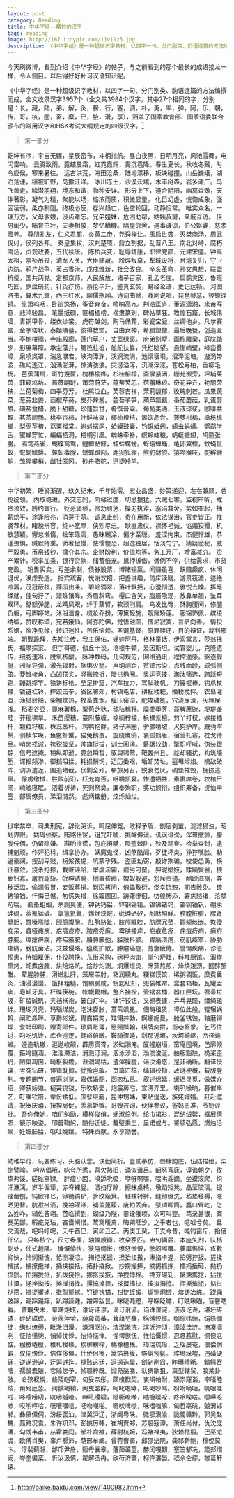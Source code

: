 ```yaml
---
layout: post
category: Reading
title: 中华字经——精妙的汉字
tags: reading
image: http://i67.tinypic.com/11vi9z5.jpg
description: 《中华字经》是一种超级识字教材，以四字一句、分门别类、韵语连篇的方法编撰而成。全文收录汉字3957个（全文共3984个汉字，其中27个相同的字，分别是：长，藏，陆，弟，解，灸，膀，行，塞，调，朴，勇，率，弹，阿，乐，朝，传，哥，核，圈，畜，糜，已，腋，漫，享），涵盖了国家教育部、国家语委联合颁布的常用汉字和HSK考试大纲规定的四级汉字。
---
```


今天刷微博，看到介绍《中华字经》的帖子，与之前看到的那个最长的成语接龙一样，令人侧目。以后得好好补习汉语知识呢。

《中华字经》是一种超级识字教材，以四字一句、分门别类、韵语连篇的方法编撰而成。全文收录汉字3957个（全文共3984个汉字，其中27个相同的字，分别是：长，藏，陆，弟，解，灸，膀，行，塞，调，朴，勇，率，弹，阿，乐，朝，传，哥，核，圈，畜，糜，已，腋，漫，享），涵盖了国家教育部、国家语委联合颁布的常用汉字和HSK考试大纲规定的四级汉字。[^1]

> 第一部分

乾坤有序，宇宙无疆，星辰密布，斗柄指航。昼白夜黑，日明月亮，风驰雪舞，电闪雷响。
云腾致雨，露结晨霜，虹霓霞辉，雾沉雹降。春生夏长，秋收冬藏，时令应候，寒来暑往。
远古洪荒，海田沧桑，陆地漂移，板块碰撞。山岳巍峨，湖泊荡漾，植被旷野，岛撒汪洋。
冰川冻土，沙漠沃壤，木丰树森，岩多滩广。鸟飞兽走，鳞潜羽翔，境态和谐，物种安详。
形分上下，道合阴阳，幽冥杳渺，天体著彰。凝气为精，聚能以场，缩浓而质，积微显量。
化巨幻虚，恍惚成象，强固凌弱，柔亦制刚。终极必反，存兴趋亡，色空轮回，动静恒常。
唯实众名，一理万方，父母爹娘，没齿难忘。兄弟姐妹，危困助帮，姑姨叔舅，亲戚互访。
侄男闺少，哺育茁壮，夫妻相敬，梦忆糟糠。隔屋邻舍，遇事谦谅，伯公妪婆，慈孝赡养。
尊朋礼友，仁义君郎，炎黄二帝，尧舜禅让。禹启世袭，灭桀商汤，周武伐纣，侯列各邦。
秦皇集权，汉刘楚项，鼎立割据，乱晋八王。南北对峙，腐朽隋炀，贞观政要，五代续唐。
陈桥兵变，耻辱靖康，耶律完颜，元建宋僵。钟离太祖，崇祯吊丧，清军入关，大臣驻藏。
粉碎叛卓，犁域设将，台湾复归，守卫边防。鸦片战争，英占香港，戊戌维新，社会改良。
辛亥革命，孙文思想，联盟抗倭，国共两党。定都京师，人民解放，诸子百家，孔孟老庄。
扁鹊灵医，鲁班巧匠，罗盘硝药，针灸疗伤。蔡伦毕升，鉴真玄奘，易经论语，史记达畅。
河图洛书，算术九章，西三红水，聊儒瓶厢。诗词曲赋，戏剧说唱，琵琶琴瑟，锣镲铿锵。
笙箫呜咽，卧笛悠扬，筝音奔奋，唢呐高亢。荆浩匡庐，董源潇湘，米芾写意，悲鸿骏昂。
笔墨纸砚，匾楣楹榜，楷隶篆刻，碑帖草狂。敦煌石窟，长城伟墙，青铜甲骨，缕衣纱裳。
虎符越剑，陶马俑葬，彩瓷宝瓮，丝绸他乡。凡尔赛宫，金字塔状，泰姬陵墓，彼得教堂。
自由女神，希腊塑像，最后晚餐，创造亚当。亭榭楼阁，寺庙殿廊，蓬门荜户，丈室绿窗。
府弟别墅，画栋雕梁，庭院踏步，影屏幕障。承尘藻井，篱笆柱桩，舷舵扶靠，凭栏眺望。
悬崖峭壁，峰峦叠嶂，泉喷岚罩，湍急瀑宕。峡沟潭渊，溪涧流淌，池渠堰坝，沼泽泥塘。
漩涡带波，礁屿连江，汹涌澎湃，惊涛骇浪。灾涝溢泻，汛潮浮涨，苍松寿柏，垂柳毛杨。
芭蕉蒲扇，斑竹篾筐，槐椿榆桦，杉桂榕樟，斋扉紧闭，栅苑濒旁，坪埔莱茵，菲窥坞坊。
蔷薇翩跹，莆菏蔚茫，蕴蒂荚芯，蓓蕾琳琅。奇花异卉，艳丽荣秧，兰荷菊梅，四季芬芳。
杜鹃泣血，芙蓉吉祥，茉莉馥郁，玫瑰刺芒。瓜果蔬菜，葱蒜韭姜，茴椒芹葵，皮芥辣酱。
芸苔芋笋，葫芦瓢瓤，番茄蘑菇，乳蛋醇酿。碘盐食醋，脆卜甜糖，珍馐旨甘，肴馔膏粱。
葡萄美酒，玉液琼浆，咖啡益智，茗茶顺肠。桃李杏柿，汁鲜味爽，椰柚橙桔，渴饮品尝。
菠萝柑橘，橄榄槟榔，梨枣苹楂，荔栗榴棠。蝌蚪摆尾，蛤蟆鼓囊，钓饵蚯蚓，蠕虫蚂蟥。
鹦鹉学舌，蜜蜂穿忙，蝙蝠栖洞，梧桐引凰。蜘蛛牵补，螟蛉蛀粮，蜻蜓振翅，鸠鹏张膀。
鸥莺燕雀，蝴蝶鸳鸯，鲤鲫鲇鲸，蛙蚌螺螃。蚜蛾蝉蛹，龟卵翼蝗，蚊蝇鼠蚁，蛇蝎鳝蟒。
蜈蚣毒腺，蟋蟀蹬闯，鹿狈狐狸，熊豹豺狼。猿啼猴吱，鸵孵獭躺，雏猩攀梢，雌牡匿冈。
砂舟骆驼，迅捷羚羊。

> 第二部分

中华初繁，睡狮渐醒，玖久纪末，千年始零。宏业昌盛，妙策递迎，左右兼顾，总揽统领。
内取稳进，外交志同，阶梯过度，切忌狠猛。六贼七害，监视审听，戒贪须效，践约宜行。
贬恶褒绩，赏劝罚惩，操刃执斧，塞涓救荧。势如突起，抽薪熄平，途逢险兆，消芽于萌。
调息止纷，贵在用衡，依法谋治，官吏皆正。推贤荐材，睹貌辨容，纯朴宽厚，侠烈尽忠。
耿直肃仪，襟怀袒诚，谄媚狡猾，机敏慧颖。懈怠懒惰，拙笨碌庸，愚昧糊涂，偏才至聪。
羞涩拘束，杰健悍雄，恭谨畏惧，缄默持重。骄奢傲慢，怯懦惶恐，超逸独居，恬淡匀宁。
猜疑诡秘，威严毅勇，币帛钱钞，攘夺其宗。企财盼利，价值均等，务工开厂，增富减穷。
资产累计，税率加乘，银行贷款，储蓄倍宠。抵押拆借，循例不停，供给需求，市货充盈。
销售买卖，亏差余剩，债券股票，博赌输赢。闻赚虽喜，跌赔癫疯，休闲退优，涣虑受逍。
拒宾疏客，忧谢欢招，把盏讲趣，倚床读晓。游景筏渡，迹绝喧嚣，茂冠蔽枝，莽园出条。
碧岭滴翠，落叶飘摇，心澄彻透，雅悦去燥。挥毫绎就，佳句抒了，漆珠镶眸，秀眉斜弯。
樱口含笑，脂靥隐现，敖鼻单翘，坠耳双环。舒额弹腮，龙睛凤眼，纤手藕臂，软颈削肩。
乌发比臀，酥胸腰间，修腿负躯，弓脚婷站。沐浴洁身，梳妆乔扮，薄黛轻施，靓耀矫莲。
服锦饰佩，缤绫绣缎，赞叹称颂，宛若娥仙。阿弥陀佛，觉悟融圆，僧尼寂寞，菩萨向善。
情投系姻，欲净见缘，转识迷性，苦乐恼烦。圣诞基督，原罪赎还，目的辩证，裁判邪端。
朝觐跪拜，先知注传，我主保佑，好娃阿丹。格林童话，伊索寓言，莎翁托氏，福摩探案。
但丁哥德，伽丘十谈，培根牛顿，爱因斯坦。试管婴儿，克隆遗传，细胞速冷，脱氧核酸。
脉冲数码，几何规范，网络通讯，程控遥感。驱逐舰艇，洲际导弹，激光辐射，捆绑火箭。
声纳测距，贫铀污染，点线面段，球弧侧弦。菱锥棱角，凸凹顶尖，竖撇捺折，陡拱椭圈。
奥运竞技，淘汰筛选，跨跃短跑，蹦跳撑竿。铁饼标枪，垒足排篮，汽车拉力，驾舢驶帆。
刀锤棍棒，钩爪杖鞭，锁链杠铃，摔跤击拳。省区署郊，村镇屯店，耕耘耧耙，播耪搅拌。
农垦灌溉，渔猎驳船，柴棚炊热，牧畜粪烟。膜压窖湿，肥攻磷氮，穴浇尿深，灰埋屎浅。
稻麦谷豆，蓖麻薯棉，粟苞芝麸，秫秸稼秆。糜黍荸荠，蓑稗蔗豌，埂堤垄畦，荞秕稞旱。
禾苗缨穗，蔓附藤缠，棕榈柠檬，枫棵紫檀。剪丫打杈，嫁接插扦，颗粒籽核，株蕊茎杆。
鸡鸭抱群，猪仔满圈，驴骡啃坡，犬狗护岸。厩驹罕鬃，驯犊乍唤，鱼鳖虾蟹，猫兔鹅蚕。
旋绕鹰鸽，哀孤鹤雁，宿营扎寨，枕戈待旦。哨岗戎诫，挎锐披坚，帅旗挺拔，训士阅演。
磐踞较劲，擎帜呼喊，伪装跟踪，信号遮掩。稍纵即逝，竟忽瞬暂，驭舆骋骛，靶轰州县。
趁却骚扰，构筑壕堑，谍报频渗，御挡阻拦。耗损酬饲，迈历委艰，垢卸焚址，盔甩烬焰。
擒敌破阵，调派遣返，围追堵截，伏剿全歼。崭旅另召，蜕衰勿厌，碉堡摧毁，拥挤逃窜。
俘虏缴械，胜败前沿，枉允肯否，咀嚼凯宴。惨遭牺牲，素裹席卷，坟棺尸闹，魂魄寝眠。
活着祈祷，死则祭奠，廉奉殉职，奖功颁衔。组织筹备，抚恤申签，部属僚员，涕泪潸然。
彪炳铭册，炫烁灿烂。

> 第三部分

狱牢禁卒，司典刑宪，辞讼哭诉，鸣屈伸冤。敞释矛盾，剖层剥茧，淀滤猖浊，昭划界限。
妨碍侦察，贿赂仕宦，诅咒吓唬，挑衅侮谩。讥讽诽谤，浑噩撤验，朦胧伎俩，仍留隙嫌。
斟酌掺谎，包庇捂瞒，陨堕棘阱，殃及祠眷。检举查封，逮捕魁顽，作奸犯科，缉拿协办。
妖魔鬼怪，凶煞酷阎，歹徒坏类，狰狞嘴脸。勒逼豪阔，搜刮卑贱，拐架孩提，坑蒙孕残。
盗匪劫窃，敲诈欺骗，唆使怂勇，横征暴敛。烧杀抢掠，栽赃诬陷，宰虐淫霸，痞劣刁蛮。
狎昵娼妓，蹂躏鬓鬟，猥亵妇寡，屠戮毙斩。氓绅诱瘾，倒置昏暗，婢奴躲避，怨斥责谴。
酗殴滋祸，弊秽泛滥，偷漏假冒，妄贩募捐。剃囚拷问，傀儡敷衍，侥幸饶恕，期告赦免。
镣铐锒铛，忏悔已憾，匆慌失措，徐踱圃团。踌躇徘徊，彷徨怖添，窘焦愁绪，沦颓苟喘。
虱蚤蛆蛔，茅厕臭便，钾钠钙铝，锌钢锡铅。镍锑锗钨，铬钡铂钒，硼汞硅硫，苯氰锰碳。
氯氢氦氟，烯烃炔烷，砒砷硒矽，酚酞酮醛。腔膛脏腑，脾肾髓胆，唇嗓喉咙，颐臆腹腆。
肛胯脐趾，膝颅眶睑，肪膘冗赘，颧颊骸嵌。憨傻痴呆，聋哑瘫痪，疙瘩痘疹，脓疮秃癣。
霉肤搔痒，疤痕愈痊，痈疽痔痢，癞疥脖腕。瘴瘪痹瘸，瘁疟腋胺，胳膊腋弛，胫肢抖颤。
胃胰溃疡，筋肌痉挛，胁肋疼痛，膀胱菌沾。艾兹侵略，瘟疫扩散，肿瘤癌症，劳惫疲倦。
警惕疾病，诊恙预患，侍姆雇佣，仆役聘换。东街采购，磅秤肉馅，掌勺炉灶，料堆厨馆。
溜炸熏烤，炖煮卤腌，烘焙烙炕，烩炒灼涮。焖爆燎烫，烹蒸熬煎，烽焕泼沥，酝酵醉酣。
荤腥肺脯，滑嫩肚肝，笼屉羔肘，粘润糯丸。粳糕馍饺，稀粥稠饭，糜费羹灸，油浸漫馒。
饿择粗糙，饱剔腻咸，钥匙纽扣，兜袋帷帘。盒套箱柜，瓦罐盂痰，皂缸牙具，杯碟筷碗。
帐幔靴帽，整齐挂拴，壶锅盆桶，器皿匣坛。笤帚垃圾，矿蛰碱矾，夹裆袄袍，篓臼灯伞。
钵钎铰钮，叉橱表镰，乒乓晃瞳，缰绳磕绊。珊瑚贝壳，玛瑙煤炭，泡沫膨胀，蒿苇飒冕。
佃畴租赁，埠位此般，辊辗蜗斡，闸贮淼畔。享爵彬斌，胄裔娟隽，雉翎并勃，婀娜妮曼。
舱釜锈蚀，釉磨铆焊，誊蜡印刷，赠寄邮件。琐屑账簿，惠赐牒翰，棋牌奕拼，衙巷畜豢。
乞丐住讨，叼吃饥馋，库仓巡逻，翱峪俯瞰。鞍骑骤遁，刹那近垣，坎坷崎岖，岔径蜿蜒。
遵逾轨辙，逛遨峻颠，霹雳贯霄，淤础溺淹。厦幢崩塌，窑庵囤填，邑廓倾覆，箍垮隧涵。
淮泄滞沽，浦溅汀澜，泅泳涉滔，渤澳浚涎。舶舨豁缺，桅桨歪坍，陋巢凋囱，畸枢裂檐。
涯涸竭枯，渣滓臊膻，谣决淆惑，是非确断。翻译授课，考究钻研，误错耽搁，犹豫岂敢。
页篇汇稿，编辑校勘，故谜梗概，载版登刊。专题删节，普遍浏览，嘉偶婚配，函恋私已。
叙述绵延，缓迟寻觅，做媒介绍，卿获娇媳。槌簧铙钹，乐吹轿娶，炮震房宅，宣沸弄里。
喇叭噪晌，暮催串艺，叮嘱钦陪，辈份矮低。庶孽继嗣，昆仲甥姊，柬贴逞送，族姥婶婿。
赶赴邀请，祝贺庆禧，扭捏局促，羡慕妒嫉。哥嫂咨询，伙伴参议，爸妈恩准，爷奶评批。
吾你俺她，咱们勉励，模样俊俏，娴淑伶俐。纶巾裙衫，混纺绒絮，框展倩照，镜示映姿。
叩首鞠躬，随俗迁徙，戴璧秉圭，呈诺或与。誓牍弘愿，燃烛洽娱，妊娠胚胎，呕吐娩嬉。
特殊贡献，永享勋誉。

> 第四部分

幼稚早窍，玩耍练习，头脑认念，诀勤简析。壹贰摹仿，叁肆韵底，伍陆描绘，柒捌譬喻。
吟从倡哦，咏夸所悉，背欠熟旧，诵似谱吕。韶努宵寐，谆诲朝夕，孜挚弗馁，磋砣窒肄。
胖瘦小囡，嗅舔吮吸，咿呀啊哪，喂哄乖嫡。坐摸滚爬，炽汗淋漓，岁半倔犟，赤脊裸屁。
洒扫厅除，擦抹桌椅，墩蹈矩凳，晶莹玻璃。锯锉凿刨，钝锨锋匕，锹锄镐铲，箩纹簸箕。
鞋袜衬裤，缝纫缀洗，毡垫毯褥，晾晒更替。肮袱褂渍，挽袖濯涤，铺盖篷履，废粕丢弃。
泵谓唧筒，矗曰耸屹，怎么姓咋，辅佐答翊。莅临撰到，砌级乃陛，霎诠俄顷，次可叫翌。
笃录甚很，紊奏芜鄙，暇疵兑玷，吝啬阐惜。鹜窝暖禽，晦朔旺汐，之乎者也，噫嘘兮矣。
且又焉哉，吧吗吁呢，夭午酉巳，寅卯丑乙。丙庚壬癸，干支今昔，吨钧亩斤，拾佰仟亿。
只每秒个，尺寸盎厘，轴幅艘瓣，枚朵茬匹。盅旬辆届，本座矢剂，队档副处，仗式趟隅。
慷慨愉快，狭隘惆怅，愤怒憎恨，憋闷嘟囔。萎靡憔悴，疚歉抑怏，怜悯惭愧，怆恻凄凉。
掏挖抠掘，担抬扛搬，揪掐卡握，抡劈拧扳。搓揉揩拭，拂撩拖掸，捅挟搂括，拓扑撬掀。
抄捞撮捧，摘揭抓拣，擂捣捶砸，抛扔掷掼。拍揣拢扯，扒拨挠捡，挪搭挨掖，挣拽搏栓。
搀夯碾轧，撅搪携捻，拈援拄摄，拯挫拗按。摊撵捎找，摞搞掉捍，搽掇搐抉，揍拟拇擅。
抨撕摈扼，掂挝挞攒，揖捉攫掳，擞掣掰撼。钉键铣锚，钳锭镀锻，煽铡炯镊，熔铸冶炼。
跷踊跛跺，踢踩蹋蹿，趴蹲躁踵，蹭蹄跋昙。眯睫盹瞪，睁睬眨瞻，盯瞧瞅瞄，盲瞽瞎看。
瞥瞩央未，晕曙炬眩，谁讶讳谬，谒订讹谚。诌诛谊诧，该诙讫谗，堪坯砖碴，砰砧磁砍。
苛茨萍萤，藐蔑蔫蕃，茸藉芍蘸，绉缚绞缆。纲综纬绰，绢绦绷绽，绚纠缭缔，毗澈沮漫。
澡溯沤沁，溶涅漱浣，滨沂泞沏，漳淖洼涟。潦凑凛冽，怔怕懂惋，悄悼忱悸，怡恃惬惮。
惺愕恢怃，惟恰慑惯，忍恳惹慰，恫懊忿惦。枷檄橇檩，椎札梭椽，楔梆楞榨，榛橡槽栈。
璋瑞琉玲，乏瑶屡奄，偎偿倘僻，仅伺傍俭。估佯侈俱，什侨侣笺，篙箔篡簇，够氛氖氨。
埃墒垛墟，违磺硬砾，逆遂逊迫，迂逗迸迄。褪赅这廷，迢遏迭犀，刽剁剐舀，昨曝晴晰。
鳍鳄吞噎，孺龄蠢殖，它赊您予，帧聩粹既。馏凫酪膳，驮猬歇狙，禀型辖贸，胶某卦敝。
仑殡衩幌，些陌皑窄，甸妥奈彤，颇竣戳契。衷辫帕耐，臻祟窿诣，率晤睦歧，甭殆厄毖。
阀龋褐鞘，阉曳皱辟，呵叱咆哮，吆喝吵骂。吩咐嘀咕，叽哩哇啦，哆嗦唠叨，吭哧嘁喳。
呻吼嚎啸，嗡嘶嘹哗，啮噬喋咬，咚呛唉啥。嚏唾咳嗽，哎哟哼哈，嘻嚷嘿唁，呸吻嘲啪。
嗯吠啤噤，咪嗜嗤嘛，匈哲亳皖，兢渭邯郸。彝傣僳侗，汾绥罢汕，津冀沪辽，浙闽粤陕。
徽鄂滇渝，陇蜀赣黔，郭吴赵魏，聂路况袁。朱许巩邓，彭姚厉韩，崔胡贾郑，苏殷寇谭。
萧任尚付，仇沈庞潘，勾朗韦甫，丛霍娄闫。邹朴俞雒，薛尉杭婉，冯褚禄夷，狄赖稽翦。
巴巫尤虞，欧傅肖樊，辜卢郝沛，荫邢牟阚。曾蒋曹窦，邱邵泌阮，龚祁靳鲍，穆倪莫卞。
淳裴蓟滁，邰邝尹詹，甄毋襄皋，藩茹蔼蓝。赫闰嘎韧，塞竺郜冼，箴郏熠阙，岑奎裘栾。
忻汝汲慎，翟解丞冉，欣苻济肇，柯仵湛晏。嵇佘仝缪，黎葛轩辕。

[^1]: http://baike.baidu.com/view/1400982.htm
